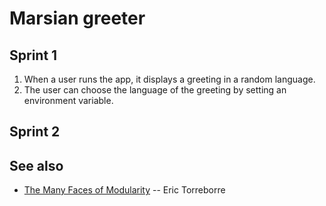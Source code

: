 # Marsian greeter


## Sprint 1

1. When a user runs the app, it displays a greeting in a random language.
2. The user can choose the language of the greeting by setting an environment variable.

## Sprint 2



## See also

* [The Many Faces of Modularity](https://www.youtube.com/watch?v=SfW9w-FogeE) -- Eric Torreborre


